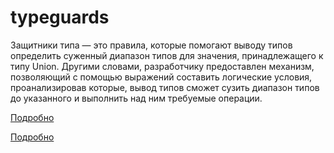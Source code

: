 # typeguards

Защитники типа — это правила, которые помогают выводу типов определить суженный диапазон типов для значения, принадлежащего к типу Union. Другими словами, разработчику предоставлен механизм, позволяющий с помощью выражений составить логические условия, проанализировав которые, вывод типов сможет сузить диапазон типов до указанного и выполнить над ним требуемые операции.

[Подробно](https://scriptdev.ru/guide/036/#-)

[Подробно](https://www.dev-notes.ru/articles/typescript/how-to-use-type-guards-typescript/)
